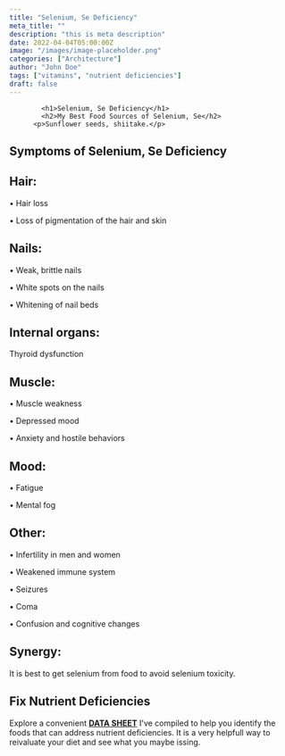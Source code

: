 ```yaml
---
title: "Selenium, Se Deficiency"
meta_title: ""
description: "this is meta description"
date: 2022-04-04T05:00:00Z
image: "/images/image-placeholder.png"
categories: ["Architecture"]
author: "John Doe"
tags: ["vitamins", "nutrient deficiencies"]
draft: false
---
```

            <h1>Selenium, Se Deficiency</h1>
            <h2>My Best Food Sources of Selenium, Se</h2>
          <p>Sunflower seeds, shiitake.</p>
<h2>Symptoms of Selenium, Se  Deficiency</h2>
<h2>Hair:</h2><p>&bull; Hair loss</p><p>&bull; Loss of pigmentation of the hair and skin</p>
<h2>Nails:</h2><p>&bull; Weak, brittle nails</p><p>&bull; White spots on the nails</p><p>&bull; Whitening of nail beds</p>
<h2>Internal organs:</h2><p>Thyroid dysfunction</p>
<h2>Muscle:</h2><p>&bull; Muscle weakness</p><p>&bull; Depressed mood</p><p>&bull; Anxiety and hostile behaviors</p>
<h2>Mood:</h2><p>&bull; Fatigue</p><p>&bull; Mental fog</p>
<h2>Other:</h2><p>&bull; Infertility in men and women</p><p>&bull; Weakened immune system</p> <p>&bull; Seizures</p><p>&bull; Coma</p><p>&bull; Confusion and cognitive changes</p>
<h2>Synergy:</h2><p>It is best to get selenium from food to avoid selenium toxicity.</p>
<h2>Fix Nutrient Deficiencies</h2><p>Explore a convenient <a title="fix nutritional deficiencies with a data sheet" href="../nutrients-in-healthy-foods.html"><b>DATA SHEET</b></a> I've compiled to help you identify the foods that can address nutrient deficiencies. It is a very helpfull way to reivaluate your diet and see what you maybe issing.</p>